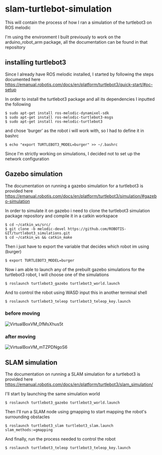 # slam-turtlebot-simulation
This will contain the process of how I ran a simulation of the turtlebot3 on ROS melodic

I'm using the environment I built previously to work on the arduino_robot_arm package, all the documentation can be found in that repository


## installing turtlebot3

Since I already have ROS melodic installed, I started by following the steps documented here https://emanual.robotis.com/docs/en/platform/turtlebot3/quick-start/#pc-setup

In order to install the turtlebot3 package and all its dependencies I inputted the following

```
$ sudo apt-get install ros-melodic-dynamixel-sdk
$ sudo apt-get install ros-melodic-turtlebot3-msgs
$ sudo apt-get install ros-melodic-turtlebot3
```

and chose 'burger' as the robot i will work with, so I had to define it in bashrc

```
$ echo "export TURTLEBOT3_MODEL=burger" >> ~/.bashrc
```

Since I'm strictly working on simulations, I decided not to set up the network configuration

## Gazebo simulation

The documentation on running a gazebo simulation for a turtlebot3 is provided here https://emanual.robotis.com/docs/en/platform/turtlebot3/simulation/#gazebo-simulation

In order to simulate it on gazebo i need to clone the turtlebot3 simulation package repository and compile it in a catkin workspace

```
$ cd ~/catkin_ws/src/
$ git clone -b melodic-devel https://github.com/ROBOTIS-GIT/turtlebot3_simulations.git
$ cd ~/catkin_ws && catkin_make
```
Then i just have to export the variable that decides which robot im using (burger)

```
$ export TURTLEBOT3_MODEL=burger
```

Now i am able to launch any of the prebuilt gazebo simulations for the turtlebot3 robot, I will choose one of the simulations

```
$ roslaunch turtlebot3_gazebo turtlebot3_world.launch
```

And to control the robot using WASD input this in another terminal shell

```
$ roslaunch turtlebot3_teleop turtlebot3_teleop_key.launch
```

### before moving

![VirtualBoxVM_0fMsXhus5t](https://user-images.githubusercontent.com/25144777/122816750-ccc5ff00-d2df-11eb-9375-39ea90fc9349.png)

### after moving

![VirtualBoxVM_mTZPDNgoS6](https://user-images.githubusercontent.com/25144777/122816769-d0598600-d2df-11eb-87ac-e955faa7a98b.png)

## SLAM simulation

The documentation on running a SLAM simulation for a turtlebot3 is provided here https://emanual.robotis.com/docs/en/platform/turtlebot3/slam_simulation/

I'll start by launching the same simulation world

```
$ roslaunch turtlebot3_gazebo turtlebot3_world.launch
```

Then I'll run a SLAM node using gmapping to start mapping the robot's surrounding obstacles

```
$ roslaunch turtlebot3_slam turtlebot3_slam.launch slam_methods:=gmapping
```

And finally, run the process needed to control the robot

```
$ roslaunch turtlebot3_teleop turtlebot3_teleop_key.launch
```






